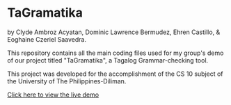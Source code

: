 # TaGramatika

by Clyde Ambroz Acyatan, Dominic Lawrence Bermudez, Ehren Castillo, & Eoghaine Czeriel Saavedra.

This repository contains all the main coding files used for my group's demo of our project titled "TaGramatika", a Tagalog Grammar-checking tool.

This project was developed for the accomplishment of the CS 10 subject of the University of The Philippines-Diliman.

[Click here to view the live demo](https://kindaexists.github.io/tagramatika/)
